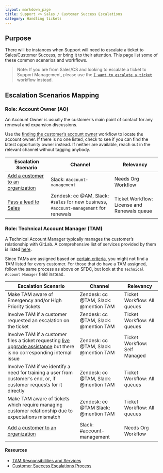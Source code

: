 ```yaml
---
layout: markdown_page
title: Support <> Sales / Customer Success Escalations
category: Handling tickets
---
```


## Purpose

There will be instances when Support will need to escalate a ticket to Sales/Customer Success, or bring it to their attention. This page list some of these common scenarios and workflows.

> Note: If you are from Sales/CS and looking to escalate a ticket to Support Management, please use the [`I want to escalate a ticket`](/handbook/support/internal-support/#i-want-to-escalate-a-ticket) workflow instead.

## Escalation Scenarios Mapping

### **Role: Account Owner (AO)**

An Account Owner is usually the customer's main point of contact for any renewal and expansion discussions.

Use the [finding the customer’s account owner](/handbook/support/workflows/looking_up_customer_account_details.html#finding-the-customers-account-owner) workflow to locate the account owner. If there is no one listed, check to see if you can find the latest opportunity owner instead. If neither are available, reach out in the relevant channel without tagging anybody.

|Escalation Scenario|Channel|Relevancy|
|--|--|--|
|[Add a customer to an organization](/handbook/support/workflows/associating_needs_org_tickets_with_orgs.html#adding-a-customer-to-an-organization-all-zendesk-users)|Slack: `#account-management`|Needs Org Workflow|
|[Pass a lead to Sales](/handbook/support/license-and-renewals/workflows/working_with_sales.html#specific-workflows-to-pass-to-sales)|Zendesk: cc @AM, Slack: `#sales` for new business, `#account-management` for renewals|Ticket Workflow: License and Renewals queue|

### **Role: Technical Account Manager (TAM)**

A Technical Account Manager typically manages the customer’s relationship with GitLab. A comprehensive list of services provided by them is listed [here](/handbook/customer-success/tam/services/#responsibilities-and-services).

Since TAMs are assigned based on [certain criteria](/handbook/customer-success/tam/services/#tam-alignment), you might not find a TAM listed for every customer. For those that do have a TAM assigned, follow the same process as above on SFDC, but look at the `Technical Account Manager` field instead.

|Escalation Scenario|Channel|Relevancy|
|--|--|--|
|Make TAM aware of Emergency and/or High Priority tickets|Zendesk: cc @TAM, Slack: @mention TAM|Ticket Workflow: All queues|
|Involve TAM if a customer requested an escalation on the ticket|Zendesk: cc @TAM, Slack: @mention TAM|Ticket Workflow: All queues|
|Involve TAM if a customer files a ticket requesting [live upgrade assistance](/handbook/support/workflows/live-upgrade-assistance.html#the-process) but there is no corresponding internal issue|Zendesk: cc @TAM, Slack: @mention TAM|Ticket Workflow: Self Managed|
|Involve TAM if we identify a need for training a user from customer’s end, or, if customer requests for it directly|Zendesk: cc @TAM, Slack: @mention TAM|Ticket Workflow: All queues|
|Make TAM aware of tickets which require managing customer relationship due to expectations mismatch|Zendesk: cc @TAM Slack: @mention TAM|Ticket Workflow: All queues|
|[Add a customer to an organization](/handbook/support/workflows/associating_needs_org_tickets_with_orgs.html#adding-a-customer-to-an-organization-all-zendesk-users)|Slack: #account-management|Needs Org Workflow|

#### Resources

- [TAM Responsibilities and Services](/handbook/customer-success/tam/services/#tam-alignment)
- [Customer Success Escalations Process](/handbook/customer-success/tam/escalations/index.html)
